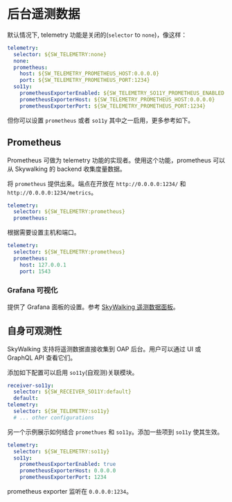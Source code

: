 # 后台遥测数据

默认情况下, telemetry 功能是关闭的(`selector` to `none`)，像这样：

```yaml
telemetry:
  selector: ${SW_TELEMETRY:none}
  none:
  prometheus:
    host: ${SW_TELEMETRY_PROMETHEUS_HOST:0.0.0.0}
    port: ${SW_TELEMETRY_PROMETHEUS_PORT:1234}
  so11y:
    prometheusExporterEnabled: ${SW_TELEMETRY_SO11Y_PROMETHEUS_ENABLED:true}
    prometheusExporterHost: ${SW_TELEMETRY_PROMETHEUS_HOST:0.0.0.0}
    prometheusExporterPort: ${SW_TELEMETRY_PROMETHEUS_PORT:1234}
```

但你可以设置 `prometheus` 或者 `so11y` 其中之一启用，更多参考如下。

## Prometheus

Prometheus 可做为 telemetry 功能的实现者。使用这个功能，prometheus 可以从 Skywalking 的 backend 收集度量数据。

将 `prometheus` 提供出来。端点在开放在 `http://0.0.0.0:1234/` 和 `http://0.0.0.0:1234/metrics`。

```yaml
telemetry:
  selector: ${SW_TELEMETRY:prometheus}
  prometheus:
```

根据需要设置主机和端口。

```yaml
telemetry:
  selector: ${SW_TELEMETRY:prometheus}
  prometheus:
    host: 127.0.0.1
    port: 1543
```

### Grafana 可视化

提供了 Grafana 面板的设置。参考 [SkyWalking 遥测数据面板](grafana.json)。

## 自身可观测性

SkyWalking 支持将遥测数据直接收集到 OAP 后台。用户可以通过 UI 或 GraphQL API 查看它们。

添加如下配置可以启用 `so11y`(自观测)关联模块。

```yaml
receiver-so11y:
  selector: ${SW_RECEIVER_SO11Y:default}
  default:
telemetry:
  selector: ${SW_TELEMETRY:so11y}
  # ... other configurations
```

另一个示例展示如何结合 `promethues` 和 `so11y`。添加一些项到 `so11y` 使其生效。

```yaml
telemetry:
  selector: ${SW_TELEMETRY:so11y}
  so11y:
    prometheusExporterEnabled: true
    prometheusExporterHost: 0.0.0.0
    prometheusExporterPort: 1234
```

prometheus exporter 监听在 `0.0.0.0:1234`。
